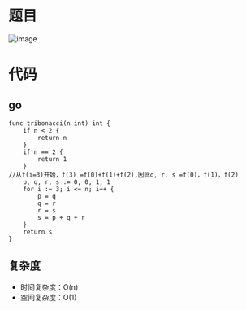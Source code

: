 # 题目
![image](https://github.com/17230592226/LeetCode/assets/57279736/06ecd3c0-175c-41b1-b766-f63b01b37e5b)

# 代码
## go
```
func tribonacci(n int) int {
	if n < 2 {
		return n
	}
	if n == 2 {
		return 1
	}
//从f(i=3)开始，f(3) =f(0)+f(1)+f(2),因此q, r, s =f(0)，f(1)，f(2)
	p, q, r, s := 0, 0, 1, 1
	for i := 3; i <= n; i++ {
		p = q
		q = r
		r = s
		s = p + q + r
	}
	return s
}
```
## 复杂度
- 时间复杂度：O(n)
- 空间复杂度：O(1)
